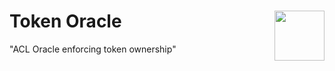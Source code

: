 # Token Oracle <img align="right" src="https://github.com/1Hive/website/blob/master/website/static/img/bee.png" height="80px" />

"ACL Oracle enforcing token ownership"
